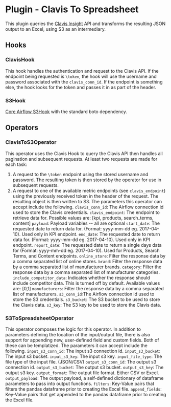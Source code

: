# Plugin - Clavis To Spreadsheet
This plugin queries the [Clavis Insight](https://www.clavisinsight.com) API and
transforms the resulting JSON output to an Excel, using S3 as an intermediary.

## Hooks
### ClavisHook
This hook handles the authentication and request to the Clavis API. If the endpoint
being requested is `\token`, the hook will use the username and password associated
with the `clavis_conn_id`. If the endpoint is something else, the hook looks for the
token and passes it in as part of the header.

### S3Hook
[Core Airflow S3Hook](https://pythonhosted.org/airflow/_modules/S3_hook.html)
with the standard boto dependency.

## Operators
### ClavisToS3Operator
This operator uses the Clavis Hook to query the Clavis API then handles all
pagination and subsequent requests. At least two requests are made for each task:
1) A request to the `\token` endpoint using the stored username and password.
The resulting token is then stored by the operator for use in subsequent requests.
2) A request to one of the available metric endpoints (see `clavis_endpoint`)
using the previously received token in the header of the request. The resulting
object is then written to S3. The parameters this operator can accept include
the following.
`clavis_conn_id`: The Airflow connection id used to store the Clavis credentials.
`clavis_endpoint`: The endpoint to retrieve data for.
Possible values are: [kpi, products, search_terms, content]
`payload`: Payload variables -- all are optional
    `start_date`: The requested date to return data for.
    (Format: yyyy-mm-dd eg. 2017-04-10). Used only in KPI endpoint.
    `end_date`: The requested date to return data for.
    (Format: yyyy-mm-dd eg. 2017-04-10). Used only in KPI endpoint.
    `report_date`: The requested date to return a single days data for
    (Format: yyyy-mm-dd eg. 2017-04-10). Used for Products, Search Terms,
     and Content endpoints.
    `online_store`: Filter the response data by a comma separated list
     of online stores.
    `brand`: Filter the response data by a comma separated list of
     manufacturer brands.
    `category`: Filter the response data by a comma separated list
     of manufacturer categories.
    `include_competitor_data`: Indicates whether the response should include
     competitor data. This is turned off by default. Available values are: [0,1]
    `manufacturers`: Filter the response data by a comma separated list
     of manufacturers.
    `s3_conn_id`:The Airflow connection id used to store the S3 credentials.
`s3_bucket`: The S3 bucket to be used to store the Clavis data.
`s3_key`: The S3 key to be used to store the Clavis data.

### S3ToSpreadsheetOperator
This operator composes the logic for this operator. In addition to parameters
defining the location of the input/output file, there is also support for
appending new, user-defined field and custom fields. Both of these can be
templatized. The parameters it can accept include the following.
`input_s3_conn_id`: The input s3 connection id.
`input_s3_bucket`: The input s3 bucket.
`input_s3_key`: The input s3 key.
`input_file_type`: The file type of the input file. (JSON/CSV)
`output_s3_conn_id`: The output s3 connection id.
`output_s3_bucket`: The output s3 bucket.
`output_s3_key`: The output s3 key.
`output_format`: The output file format. Either CSV or Excel.
`output_payload`: The output payload, a self-defined dictionary of
dataframe parameters to pass into output functions.
`filters`: Key-Value pairs that filters the pandas dataframe prior
to creating the Excel file.
`append_fields`: Key-Value pairs that get appended to the pandas
dataframe prior to creating the Excel file.
